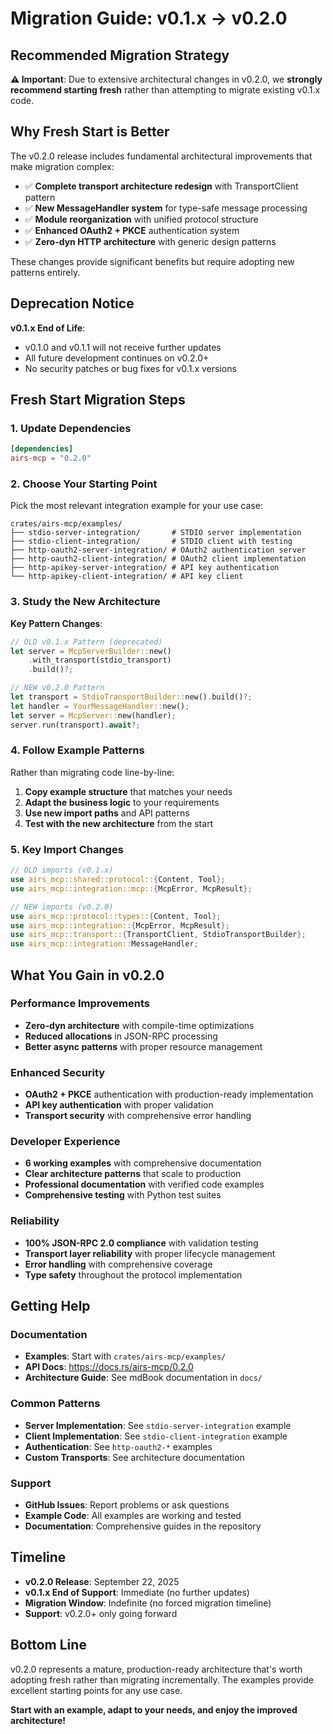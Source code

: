 # Migration Guide: v0.1.x → v0.2.0

## Recommended Migration Strategy

**⚠️ Important**: Due to extensive architectural changes in v0.2.0, we **strongly recommend starting fresh** rather than attempting to migrate existing v0.1.x code.

## Why Fresh Start is Better

The v0.2.0 release includes fundamental architectural improvements that make migration complex:

- ✅ **Complete transport architecture redesign** with TransportClient pattern
- ✅ **New MessageHandler<T> system** for type-safe message processing  
- ✅ **Module reorganization** with unified protocol structure
- ✅ **Enhanced OAuth2 + PKCE** authentication system
- ✅ **Zero-dyn HTTP architecture** with generic design patterns

These changes provide significant benefits but require adopting new patterns entirely.

## Deprecation Notice

**v0.1.x End of Life**: 
- v0.1.0 and v0.1.1 will not receive further updates
- All future development continues on v0.2.0+
- No security patches or bug fixes for v0.1.x versions

## Fresh Start Migration Steps

### 1. Update Dependencies

```toml
[dependencies]
airs-mcp = "0.2.0"
```

### 2. Choose Your Starting Point

Pick the most relevant integration example for your use case:

```
crates/airs-mcp/examples/
├── stdio-server-integration/       # STDIO server implementation
├── stdio-client-integration/       # STDIO client with testing
├── http-oauth2-server-integration/ # OAuth2 authentication server  
├── http-oauth2-client-integration/ # OAuth2 client implementation
├── http-apikey-server-integration/ # API key authentication
└── http-apikey-client-integration/ # API key client
```

### 3. Study the New Architecture

**Key Pattern Changes**:

```rust
// OLD v0.1.x Pattern (deprecated)
let server = McpServerBuilder::new()
    .with_transport(stdio_transport)
    .build()?;

// NEW v0.2.0 Pattern  
let transport = StdioTransportBuilder::new().build()?;
let handler = YourMessageHandler::new();
let server = McpServer::new(handler);
server.run(transport).await?;
```

### 4. Follow Example Patterns

Rather than migrating code line-by-line:

1. **Copy example structure** that matches your needs
2. **Adapt the business logic** to your requirements
3. **Use new import paths** and API patterns
4. **Test with the new architecture** from the start

### 5. Key Import Changes

```rust
// OLD imports (v0.1.x)
use airs_mcp::shared::protocol::{Content, Tool};
use airs_mcp::integration::mcp::{McpError, McpResult};

// NEW imports (v0.2.0)
use airs_mcp::protocol::types::{Content, Tool};
use airs_mcp::integration::{McpError, McpResult};
use airs_mcp::transport::{TransportClient, StdioTransportBuilder};
use airs_mcp::integration::MessageHandler;
```

## What You Gain in v0.2.0

### Performance Improvements
- **Zero-dyn architecture** with compile-time optimizations
- **Reduced allocations** in JSON-RPC processing
- **Better async patterns** with proper resource management

### Enhanced Security  
- **OAuth2 + PKCE** authentication with production-ready implementation
- **API key authentication** with proper validation
- **Transport security** with comprehensive error handling

### Developer Experience
- **6 working examples** with comprehensive documentation
- **Clear architecture patterns** that scale to production
- **Professional documentation** with verified code examples
- **Comprehensive testing** with Python test suites

### Reliability
- **100% JSON-RPC 2.0 compliance** with validation testing
- **Transport layer reliability** with proper lifecycle management
- **Error handling** with comprehensive coverage
- **Type safety** throughout the protocol implementation

## Getting Help

### Documentation
- **Examples**: Start with `crates/airs-mcp/examples/`
- **API Docs**: https://docs.rs/airs-mcp/0.2.0
- **Architecture Guide**: See mdBook documentation in `docs/`

### Common Patterns
- **Server Implementation**: See `stdio-server-integration` example
- **Client Implementation**: See `stdio-client-integration` example  
- **Authentication**: See `http-oauth2-*` examples
- **Custom Transports**: See architecture documentation

### Support
- **GitHub Issues**: Report problems or ask questions
- **Example Code**: All examples are working and tested
- **Documentation**: Comprehensive guides in the repository

## Timeline

- **v0.2.0 Release**: September 22, 2025
- **v0.1.x End of Support**: Immediate (no further updates)
- **Migration Window**: Indefinite (no forced migration timeline)
- **Support**: v0.2.0+ only going forward

## Bottom Line

v0.2.0 represents a mature, production-ready architecture that's worth adopting fresh rather than migrating incrementally. The examples provide excellent starting points for any use case.

**Start with an example, adapt to your needs, and enjoy the improved architecture!**